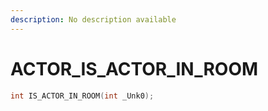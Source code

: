 ```yaml
---
description: No description available 
---
```


# ACTOR\_IS_ACTOR_IN_ROOM

```cpp
int IS_ACTOR_IN_ROOM(int _Unk0);
```